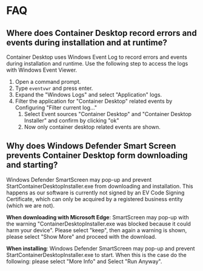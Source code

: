 # FAQ
## Where does Container Desktop record errors and events during installation and at runtime?

Container Desktop uses Windows Event Log to record errors and events during installation and runtime. Use the following step to access the logs with Windows Event Viewer.

1. Open a command prompt.
2. Type `eventvwr` and press enter.
3. Expand the "Windows Logs" and select "Application" logs.
4. Filter the application for "Container Desktop" related events by Configuring "Filter current log..."
   1. Select Event sources "Container Desktop" and "Container Desktop Installer" and confirm by clicking "ok"
   2. Now only container desktop related events are shown.

## Why does Windows Defender Smart Screen prevents Container Desktop form downloading and starting?

Windows Defender SmartScreen may pop-up and prevent StartContainerDesktopInstaller.exe from downloading and installation. This happens as our software is currently not signed by an EV Code Signing Certificate, which can only be acquired by a registered business entity (which we are not).

**When downloading with Microsoft Edge**: SmartScreen may pop-up with the warning "ContainerDesktopInstaller.exe was blocked because it could harm your device". Please select "keep", then again a warning is shown, please select "Show More" and proceed with the download.

**When installing**: Windows Defender SmartScreen may pop-up and prevent StartContainerDesktopInstaller.exe to start. When this is the case do the following: please select "More Info" and Select "Run Anyway".